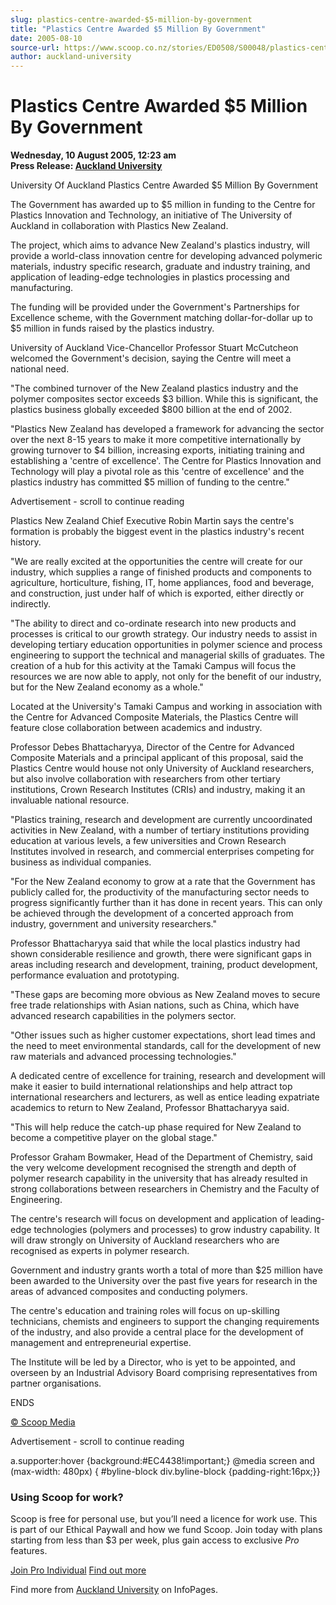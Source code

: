```yaml
---
slug: plastics-centre-awarded-$5-million-by-government
title: "Plastics Centre Awarded $5 Million By Government"
date: 2005-08-10
source-url: https://www.scoop.co.nz/stories/ED0508/S00048/plastics-centre-awarded-5-million-by-government.htm
author: auckland-university
---
```

Plastics Centre Awarded $5 Million By Government
================================================

**Wednesday, 10 August 2005, 12:23 am**  
**Press Release: [Auckland University](https://info.scoop.co.nz/Auckland_University)**

University Of Auckland Plastics Centre Awarded $5 Million By Government

The Government has awarded up to $5 million in funding to the Centre for Plastics Innovation and Technology, an initiative of The University of Auckland in collaboration with Plastics New Zealand.

The project, which aims to advance New Zealand's plastics industry, will provide a world-class innovation centre for developing advanced polymeric materials, industry specific research, graduate and industry training, and application of leading-edge technologies in plastics processing and manufacturing.

The funding will be provided under the Government's Partnerships for Excellence scheme, with the Government matching dollar-for-dollar up to $5 million in funds raised by the plastics industry.

University of Auckland Vice-Chancellor Professor Stuart McCutcheon welcomed the Government's decision, saying the Centre will meet a national need.

"The combined turnover of the New Zealand plastics industry and the polymer composites sector exceeds $3 billion. While this is significant, the plastics business globally exceeded $800 billion at the end of 2002.

"Plastics New Zealand has developed a framework for advancing the sector over the next 8-15 years to make it more competitive internationally by growing turnover to $4 billion, increasing exports, initiating training and establishing a 'centre of excellence'. The Centre for Plastics Innovation and Technology will play a pivotal role as this 'centre of excellence' and the plastics industry has committed $5 million of funding to the centre."

Advertisement - scroll to continue reading





Plastics New Zealand Chief Executive Robin Martin says the centre's formation is probably the biggest event in the plastics industry's recent history.

"We are really excited at the opportunities the centre will create for our industry, which supplies a range of finished products and components to agriculture, horticulture, fishing, IT, home appliances, food and beverage, and construction, just under half of which is exported, either directly or indirectly.

"The ability to direct and co-ordinate research into new products and processes is critical to our growth strategy. Our industry needs to assist in developing tertiary education opportunities in polymer science and process engineering to support the technical and managerial skills of graduates. The creation of a hub for this activity at the Tamaki Campus will focus the resources we are now able to apply, not only for the benefit of our industry, but for the New Zealand economy as a whole."

Located at the University's Tamaki Campus and working in association with the Centre for Advanced Composite Materials, the Plastics Centre will feature close collaboration between academics and industry.

Professor Debes Bhattacharyya, Director of the Centre for Advanced Composite Materials and a principal applicant of this proposal, said the Plastics Centre would house not only University of Auckland researchers, but also involve collaboration with researchers from other tertiary institutions, Crown Research Institutes (CRIs) and industry, making it an invaluable national resource.

"Plastics training, research and development are currently uncoordinated activities in New Zealand, with a number of tertiary institutions providing education at various levels, a few universities and Crown Research Institutes involved in research, and commercial enterprises competing for business as individual companies.

"For the New Zealand economy to grow at a rate that the Government has publicly called for, the productivity of the manufacturing sector needs to progress significantly further than it has done in recent years. This can only be achieved through the development of a concerted approach from industry, government and university researchers."

Professor Bhattacharyya said that while the local plastics industry had shown considerable resilience and growth, there were significant gaps in areas including research and development, training, product development, performance evaluation and prototyping.

"These gaps are becoming more obvious as New Zealand moves to secure free trade relationships with Asian nations, such as China, which have advanced research capabilities in the polymers sector.

"Other issues such as higher customer expectations, short lead times and the need to meet environmental standards, call for the development of new raw materials and advanced processing technologies."

A dedicated centre of excellence for training, research and development will make it easier to build international relationships and help attract top international researchers and lecturers, as well as entice leading expatriate academics to return to New Zealand, Professor Bhattacharyya said.

"This will help reduce the catch-up phase required for New Zealand to become a competitive player on the global stage."

Professor Graham Bowmaker, Head of the Department of Chemistry, said the very welcome development recognised the strength and depth of polymer research capability in the university that has already resulted in strong collaborations between researchers in Chemistry and the Faculty of Engineering.

The centre's research will focus on development and application of leading-edge technologies (polymers and processes) to grow industry capability. It will draw strongly on University of Auckland researchers who are recognised as experts in polymer research.

Government and industry grants worth a total of more than $25 million have been awarded to the University over the past five years for research in the areas of advanced composites and conducting polymers.

The centre's education and training roles will focus on up-skilling technicians, chemists and engineers to support the changing requirements of the industry, and also provide a central place for the development of management and entrepreneurial expertise.

The Institute will be led by a Director, who is yet to be appointed, and overseen by an Industrial Advisory Board comprising representatives from partner organisations.

ENDS

[© Scoop Media](http://www.scoop.co.nz/about/terms.html)  

Advertisement - scroll to continue reading



a.supporter:hover {background:#EC4438!important;} @media screen and (max-width: 480px) { #byline-block div.byline-block {padding-right:16px;}}

### Using Scoop for work?

Scoop is free for personal use, but you’ll need a licence for work use. This is part of our Ethical Paywall and how we fund Scoop. Join today with plans starting from less than $3 per week, plus gain access to exclusive _Pro_ features.  
  
[Join Pro Individual](https://pro.scoop.co.nz/Individual/?from=ProIn24) [Find out more](https://pro.scoop.co.nz/using-scoop-for-work/?from=ProIn24)

Find more from [Auckland University](https://info.scoop.co.nz/Auckland_University) on InfoPages.